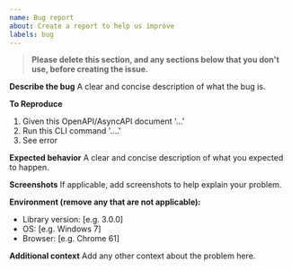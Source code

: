 ```yaml
---
name: Bug report
about: Create a report to help us improve
labels: bug
---
```


> **Please delete this section, and any sections below that you don't use, before creating the issue.**

**Describe the bug**
A clear and concise description of what the bug is.

**To Reproduce**

1. Given this OpenAPI/AsyncAPI document '...'
2. Run this CLI command '....'
3. See error

**Expected behavior**
A clear and concise description of what you expected to happen.

**Screenshots**
If applicable, add screenshots to help explain your problem.

**Environment (remove any that are not applicable):**
 - Library version: [e.g. 3.0.0]
 - OS: [e.g. Windows 7]
 - Browser: [e.g. Chrome 61]

**Additional context**
Add any other context about the problem here.
